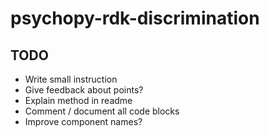# psychopy-rdk-discrimination

## TODO

- Write small instruction
- Give feedback about points?
- Explain method in readme
- Comment / document all code blocks
- Improve component names?
